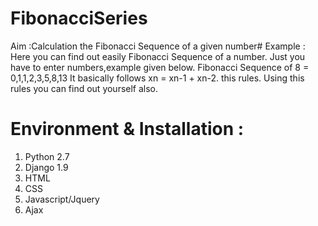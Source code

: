 # FibonacciSeries
Aim :Calculation the Fibonacci Sequence of a given number#
Example : Here you can find out easily Fibonacci Sequence of a number.
Just you have to enter numbers,example given below.
Fibonacci Sequence of 8 = 0,1,1,2,3,5,8,13 
It basically follows xn = xn-1 + xn-2. this rules.
Using this rules you can find out yourself also.
# Environment & Installation :
1) Python 2.7
2) Django 1.9
3) HTML
4) CSS
5) Javascript/Jquery
6) Ajax
